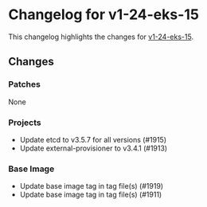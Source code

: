 # Changelog for v1-24-eks-15

This changelog highlights the changes for [v1-24-eks-15](https://github.com/aws/eks-distro/tree/v1-24-eks-15).

## Changes

### Patches
None

### Projects
* Update etcd to v3.5.7 for all versions (#1915)
* Update external-provisioner to v3.4.1 (#1913)

### Base Image
* Update base image tag in tag file(s) (#1919)
* Update base image tag in tag file(s) (#1911)
